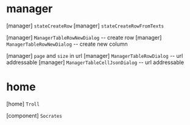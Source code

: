 # manager

[manager] `stateCreateRow`
[manager] `stateCreateRowFromTexts`

[manager] `ManagerTableRowNewDialog` -- create row
[manager] `ManagerTableRowNewDialog` -- create new column

[manager] `page` and `size` in url
[manager] `ManagerTableRowDialog` -- url addressable
[manager] `ManagerTableCellJsonDialog` -- url addressable

# home

[home] `Troll`

[component] `Socrates`
